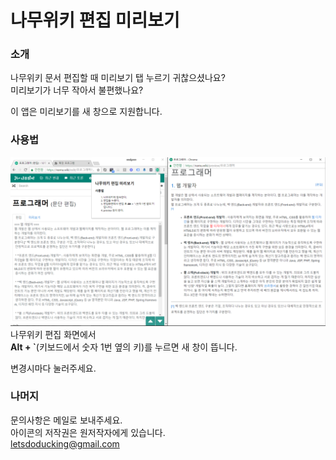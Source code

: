 # 나무위키 편집 미리보기

### 소개
나무위키 문서 편집할 때 미리보기 탭 누르기 귀찮으셨나요?<br>
미리보기가 너무 작아서 불편했나요?<br>

이 앱은 미리보기를 새 창으로 지원합니다.

### 사용법
![나무위키 편집 스크린샷](https://github.com/giraffeb/namuwikiEditPreview/blob/master/%EB%82%98%EB%AC%B4%EC%9C%84%ED%82%A4%20%ED%94%84%EB%A6%AC%EB%B7%B0.png)
나무위키 편집 화면에서<br>
**Alt + `**(키보드에서 숫자 1번 옆의 키)를 누르면 새 창이 뜹니다.

변경시마다 눌러주세요.


### 나머지
문의사항은 메일로 보내주세요.<br>
아이콘의 저작권은 원저작자에게 있습니다.<br>
letsdoducking@gmail.com
